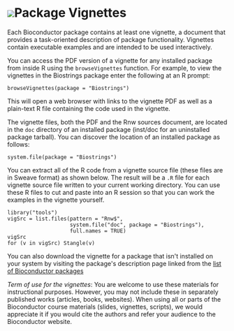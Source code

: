 # ![](/images/icons/help.gif)Package Vignettes #

Each Bioconductor package contains at least one vignette, a document
that provides a task-oriented description of package
functionality. Vignettes contain executable examples and are intended
to be used interactively.

You can access the PDF version of a vignette for any installed package
from inside R using the `browseVignettes` function.  For example, to
view the vignettes in the Biostrings package enter the following at an
R prompt:

    browseVignettes(package = "Biostrings")

This will open a web browser with links to the vignette PDF as well as
a plain-text R file containing the code used in the vignette.
    
The vignette files, both the PDF and the Rnw sources document, are
located in the `doc` directory of an installed package
(inst/doc for an uninstalled package tarball). You can discover the
location of an installed package as follows:

    system.file(package = "Biostrings")

You can extract all of the R code from a vignette source file (these
files are in Sweave format) as shown below. The result will be a `.R`
file for each vignette source file written to your current working
directory. You can use these R files to cut and paste into an R
session so that you can work the examples in the vignette yourself.

    library("tools")
    vigSrc = list.files(pattern = "Rnw$",
                        system.file("doc", package = "Biostrings"),
                        full.names = TRUE)
    vigSrc
    for (v in vigSrc) Stangle(v)

You can also download the vignette for a package that isn't installed
on your system by visiting the package's description page linked from
the [list of Bioconductor packages](/help/bioc-views/release/bioc/)

*Term of use for the vignettes*: You are welcome to use these
materials for instructional purposes. However, you may not include
these in separately published works (articles, books, websites). When
using all or parts of the Bioconductor course materials (slides,
vignettes, scripts), we would appreciate it if you would cite the
authors and refer your audience to the Bioconductor website.
